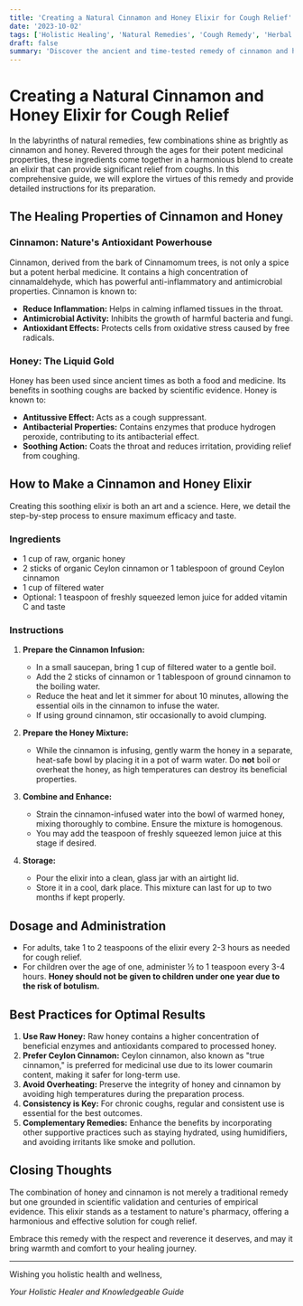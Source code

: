 ```yaml
---
title: 'Creating a Natural Cinnamon and Honey Elixir for Cough Relief'
date: '2023-10-02'
tags: ['Holistic Healing', 'Natural Remedies', 'Cough Remedy', 'Herbal Medicine']
draft: false
summary: 'Discover the ancient and time-tested remedy of cinnamon and honey elixir for soothing coughs effectively. This blog post outlines detailed instructions and best practices for creating this natural healer at home.'
---
```


# Creating a Natural Cinnamon and Honey Elixir for Cough Relief

In the labyrinths of natural remedies, few combinations shine as brightly as cinnamon and honey. Revered through the ages for their potent medicinal properties, these ingredients come together in a harmonious blend to create an elixir that can provide significant relief from coughs. In this comprehensive guide, we will explore the virtues of this remedy and provide detailed instructions for its preparation.

## The Healing Properties of Cinnamon and Honey

### Cinnamon: Nature's Antioxidant Powerhouse

Cinnamon, derived from the bark of Cinnamomum trees, is not only a spice but a potent herbal medicine. It contains a high concentration of cinnamaldehyde, which has powerful anti-inflammatory and antimicrobial properties. Cinnamon is known to:

- **Reduce Inflammation:** Helps in calming inflamed tissues in the throat.
- **Antimicrobial Activity:** Inhibits the growth of harmful bacteria and fungi.
- **Antioxidant Effects:** Protects cells from oxidative stress caused by free radicals.

### Honey: The Liquid Gold

Honey has been used since ancient times as both a food and medicine. Its benefits in soothing coughs are backed by scientific evidence. Honey is known to:

- **Antitussive Effect:** Acts as a cough suppressant.
- **Antibacterial Properties:** Contains enzymes that produce hydrogen peroxide, contributing to its antibacterial effect.
- **Soothing Action:** Coats the throat and reduces irritation, providing relief from coughing.

## How to Make a Cinnamon and Honey Elixir

Creating this soothing elixir is both an art and a science. Here, we detail the step-by-step process to ensure maximum efficacy and taste.

### Ingredients

- 1 cup of raw, organic honey
- 2 sticks of organic Ceylon cinnamon or 1 tablespoon of ground Ceylon cinnamon
- 1 cup of filtered water
- Optional: 1 teaspoon of freshly squeezed lemon juice for added vitamin C and taste

### Instructions

1. **Prepare the Cinnamon Infusion:**
    - In a small saucepan, bring 1 cup of filtered water to a gentle boil.
    - Add the 2 sticks of cinnamon or 1 tablespoon of ground cinnamon to the boiling water.
    - Reduce the heat and let it simmer for about 10 minutes, allowing the essential oils in the cinnamon to infuse the water.
    - If using ground cinnamon, stir occasionally to avoid clumping.

2. **Prepare the Honey Mixture:**
    - While the cinnamon is infusing, gently warm the honey in a separate, heat-safe bowl by placing it in a pot of warm water. Do **not** boil or overheat the honey, as high temperatures can destroy its beneficial properties.

3. **Combine and Enhance:**
    - Strain the cinnamon-infused water into the bowl of warmed honey, mixing thoroughly to combine. Ensure the mixture is homogenous.
    - You may add the teaspoon of freshly squeezed lemon juice at this stage if desired.

4. **Storage:**
    - Pour the elixir into a clean, glass jar with an airtight lid.
    - Store it in a cool, dark place. This mixture can last for up to two months if kept properly.

## Dosage and Administration

- For adults, take 1 to 2 teaspoons of the elixir every 2-3 hours as needed for cough relief.
- For children over the age of one, administer ½ to 1 teaspoon every 3-4 hours. **Honey should not be given to children under one year due to the risk of botulism.**

## Best Practices for Optimal Results

1. **Use Raw Honey:** Raw honey contains a higher concentration of beneficial enzymes and antioxidants compared to processed honey.
2. **Prefer Ceylon Cinnamon:** Ceylon cinnamon, also known as "true cinnamon," is preferred for medicinal use due to its lower coumarin content, making it safer for long-term use.
3. **Avoid Overheating:** Preserve the integrity of honey and cinnamon by avoiding high temperatures during the preparation process.
4. **Consistency is Key:** For chronic coughs, regular and consistent use is essential for the best outcomes.
5. **Complementary Remedies:** Enhance the benefits by incorporating other supportive practices such as staying hydrated, using humidifiers, and avoiding irritants like smoke and pollution.

## Closing Thoughts

The combination of honey and cinnamon is not merely a traditional remedy but one grounded in scientific validation and centuries of empirical evidence. This elixir stands as a testament to nature's pharmacy, offering a harmonious and effective solution for cough relief. 

Embrace this remedy with the respect and reverence it deserves, and may it bring warmth and comfort to your healing journey. 

---

Wishing you holistic health and wellness,

*Your Holistic Healer and Knowledgeable Guide*